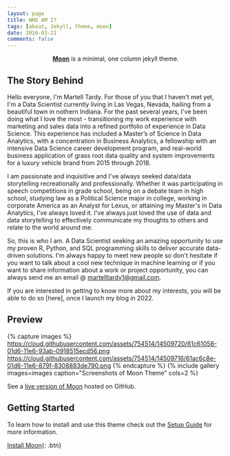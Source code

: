 ```yaml
---
layout: page
title: WHO AM I?
tags: [about, Jekyll, theme, moon]
date: 2016-03-21
comments: false
---
```

    
<center><a href="http://taylantatli.github.io/Moon"><b>Moon</b></a> is a minimal, one column jekyll theme.</center>

## The Story Behind
Hello everyone, I'm Martell Tardy. For those of you that I haven't met yet, I'm a Data Scientist currently living in Las Vegas, Nevada, hailing from a beautiful town in nothern Indiana. For the past several years, I've been doing what I love the most - transitioning my work experience with marketing and sales data into a refined portfolio of experience in Data Science. This experience has included a Master’s of Science in Data Analytics, with a concentration in Business Analytics, a fellowship with an intensive Data Science career development program, and real-world business application of grass root data quality and system improvements for a luxury vehicle brand from 2015 through 2018.

I am passionate and inquisitive and I've always seeked data/data storytelling recreationally and professionally. Whether it was participating in speech competitions in grade school, being on a debate team in high school, studying law as a Political Science major in college, working in corporate America as an Analyst for Lexus, or attaining my Master's in Data Analytics, I've always loved it. I've always just loved the use of data and data storytelling to effectively communicate my thoughts to others and relate to the world around me. 

So, this is who I am. A Data Scientist seeking an amazing opportunity to use my proven R, Python, and SQL programming skills to deliver accurate data-driven solutions. I'm always happy to meet new people so don't hesitate if you want to talk about a cool new technique in machine learning or if you want to share information about a work or project opportunity, you can always send me an email @ martelltardy1@gmail.com.

If you are interested in getting to know more about my interests, you will be able to do so [here], once I launch my blog in 2022.

## Preview

{% capture images %}
    https://cloud.githubusercontent.com/assets/754514/14509720/61c61058-01d6-11e6-93ab-0918515ecd56.png
    https://cloud.githubusercontent.com/assets/754514/14509716/61ac6c8e-01d6-11e6-879f-8308883de790.png
{% endcapture %}
{% include gallery images=images caption="Screenshots of Moon Theme" cols=2 %}

See a [live version of Moon](http://taylantatli.github.io/Moon) hosted on GitHub.

## Getting Started

To learn how to install and use this theme check out the [Setup Guide](http://taylantatli.me/Moon/moon-theme/) for more information.
      
[Install Moon](https://github.com/TaylanTatli/Moon){: .btn}
